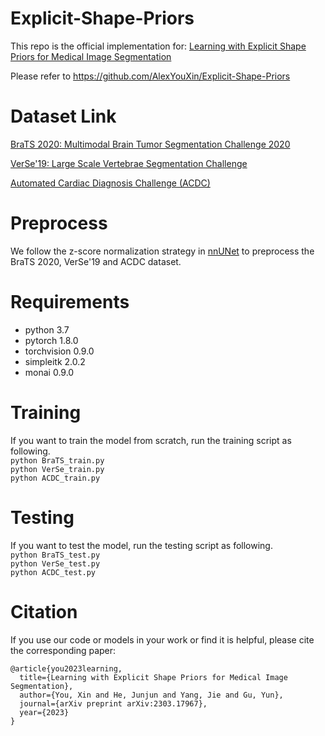 # Explicit-Shape-Priors

This repo is the official implementation for: [Learning with Explicit Shape Priors for Medical Image Segmentation](https://arxiv.org/abs/2303.17967)

Please refer to https://github.com/AlexYouXin/Explicit-Shape-Priors

# Dataset Link
[BraTS 2020: Multimodal Brain Tumor Segmentation Challenge 2020](https://www.med.upenn.edu/cbica/brats2020/data.html)  

[VerSe'19: Large Scale Vertebrae Segmentation Challenge](https://verse2019.grand-challenge.org/)  

[Automated Cardiac Diagnosis Challenge (ACDC)](https://www.creatis.insa-lyon.fr/Challenge/acdc/databases.html)  

# Preprocess
We follow the z-score normalization strategy in [nnUNet](https://github.com/MIC-DKFZ/nnUNet) to preprocess the BraTS 2020, VerSe'19 and ACDC dataset.

# Requirements
* python 3.7  
* pytorch 1.8.0  
* torchvision 0.9.0  
* simpleitk 2.0.2
* monai 0.9.0


# Training
If you want to train the model from scratch, run the training script as following.  
`python BraTS_train.py`  
`python VerSe_train.py`  
`python ACDC_train.py`


# Testing
If you want to test the model, run the testing script as following.  
`python BraTS_test.py`  
`python VerSe_test.py`  
`python ACDC_test.py`

# Citation
If you use our code or models in your work or find it is helpful, please cite the corresponding paper:  
```
@article{you2023learning,
  title={Learning with Explicit Shape Priors for Medical Image Segmentation},
  author={You, Xin and He, Junjun and Yang, Jie and Gu, Yun},
  journal={arXiv preprint arXiv:2303.17967},
  year={2023}
}
```
